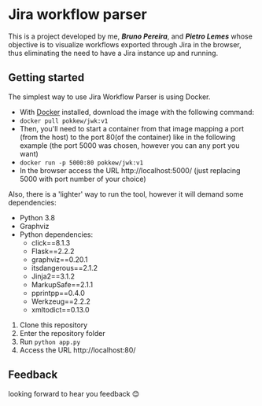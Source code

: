 # Jira workflow parser
This is a project developed by me, ***Bruno Pereira***, and ***Pietro Lemes*** whose objective is to visualize workflows exported through Jira in the browser, thus eliminating the need to have a Jira instance up and running.

## Getting started
The simplest way to use Jira Workflow Parser is using Docker.
- With [Docker](https://www.docker.com/) installed, download the image with the following command:
- ```docker pull pokkew/jwk:v1```
- Then, you'll need to start a container from that image mapping a port (from the host) to the port 80(of the container) like in the following example (the port 5000 was chosen, however you can any port you want)
- ```docker run -p 5000:80 pokkew/jwk:v1```
- In the browser access the URL http://localhost:5000/ (just replacing 5000 with port number of your choice)

Also, there is a 'lighter' way to run the tool, however it will demand some dependencies:
- Python 3.8
- Graphviz
- Python dependencies:
    - click==8.1.3
    - Flask==2.2.2
    - graphviz==0.20.1
    - itsdangerous==2.1.2
    - Jinja2==3.1.2
    - MarkupSafe==2.1.1
    - pprintpp==0.4.0
    - Werkzeug==2.2.2
    - xmltodict==0.13.0

1. Clone this repository
2. Enter the repository folder
3. Run ``` python app.py ``` 
4. Access the URL http://localhost:80/

## Feedback
looking forward to hear you feedback :blush:
